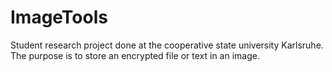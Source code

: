 # ImageTools

Student research project done at the cooperative state university Karlsruhe.
The purpose is to store an encrypted file or text in an image.